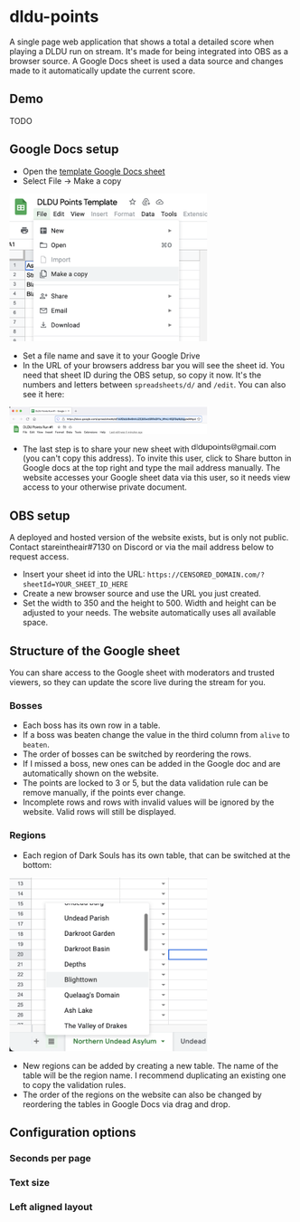 # dldu-points

A single page web application that shows a total a detailed score when playing a DLDU run on stream. It's made for being integrated into OBS as a browser source. A Google Docs sheet is used a data source and changes made to it automatically update the current score.

## Demo

TODO

## Google Docs setup

- Open the [template Google Docs sheet](https://docs.google.com/spreadsheets/d/1NIl-058tT5CDlrNdAuthv_8ofH3oMzB3ruT97cJHm4s)
- Select File -> Make a copy

<img alt="Screenshot of make a copy menu item in Google Docs" src="docs/01-make-a-copy.png" width="350" />

- Set a file name and save it to your Google Drive
- In the URL of your browsers address bar you will see the sheet id. You need that sheet ID during the OBS setup, so copy it now. It's the numbers and letters between `spreadsheets/d/` and `/edit`. You can also see it here:

<img alt="Screenshot of browser address bar with sheet id highlighted and selected" src="docs/02-sheet-id.png" width="350" />

- The last step is to share your new sheet with <img alt="Bot prove image of the mail address to add" src="docs/03-mil.svg" width="150" /> (you can't copy this address). To invite this user, click to Share button in Google docs at the top right and type the mail address manually. The website accesses your Google sheet data via this user, so it needs view access to your otherwise private document.


## OBS setup

A deployed and hosted version of the website exists, but is only not public. Contact stareintheair#7130 on Discord or via the mail address below to request access.

- Insert your sheet id into the URL: `https://CENSORED_DOMAIN.com/?sheetId=YOUR_SHEET_ID_HERE`
- Create a new browser source and use the URL you just created.
- Set the width to 350 and the height to 500. Width and height can be adjusted to your needs. The website automatically uses all available space.

## Structure of the Google sheet

You can share access to the Google sheet with moderators and trusted viewers, so they can update the score live during the stream for you.

### Bosses

- Each boss has its own row in a table.
- If a boss was beaten change the value in the third column from `alive` to `beaten`.
- The order of bosses can be switched by reordering the rows.
- If I missed a boss, new ones can be added in the Google doc and are automatically shown on the website.
- The points are locked to 3 or 5, but the data validation rule can be remove manually, if the points ever change.
- Incomplete rows and rows with invalid values will be ignored by the website. Valid rows will still be displayed.

### Regions

- Each region of Dark Souls has its own table, that can be switched at the bottom:

<img alt="Screenshot of make a copy menu item in Google Docs" src="docs/05-tables.png" width="350" />

- New regions can be added by creating a new table. The name of the table will be the region name. I recommend duplicating an existing one to copy the validation rules.
- The order of the regions on the website can also be changed by reordering the tables in Google Docs via drag and drop.

## Configuration options

### Seconds per page

### Text size

### Left aligned layout
